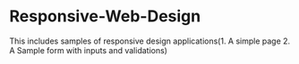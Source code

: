 Responsive-Web-Design
=====================

This includes samples of responsive design applications(1. A simple page 2. A Sample form with inputs and validations)